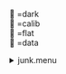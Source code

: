 &#x1F4D9; =dark  
                &#x1F4D5; =calib  
                &#x1F4D8; =flat  
                &#x1F4D7; =data <details><summary>junk.menu</summary><blockquote><pre><details><summary>all_wavelength_coronal_flat.cbk</summary><blockquote><pre><details><summary>setupFlat.rcp</summary><blockquote><pre>diffuser	in
cover	out
occ	out
shut	out
calib	out
 Integration:0.00 minutes.  Hardware:1.00 minutes. total:1.00 minutes  </pre></blockquote></details><details><summary>setupDark.rcp</summary><blockquote><pre>shut	in
 Integration:0.00 minutes.  Hardware:0.00 minutes. total:0.00 minutes  </pre></blockquote></details><details><summary>&#x1F4D9; dark_01wave_1beam_16sums_10rep_BOTH.rcp</summary><blockquote><pre>shut	in
&#x1F4D9; data	rcam	both	656.28	16
&#x1F4D9; data	rcam	both	656.28	16
&#x1F4D9; data	rcam	both	656.28	16
&#x1F4D9; data	rcam	both	656.28	16
&#x1F4D9; data	rcam	both	656.28	16
&#x1F4D9; data	rcam	both	656.28	16
&#x1F4D9; data	rcam	both	656.28	16
&#x1F4D9; data	rcam	both	656.28	16
&#x1F4D9; data	rcam	both	656.28	16
&#x1F4D9; data	rcam	both	656.28	16
 Integration:0.90 minutes.  Hardware:0.00 minutes. total:0.90 minutes  </pre></blockquote></details><details><summary>setupFlat.rcp</summary><blockquote><pre>diffuser	in
cover	out
occ	out
shut	out
calib	out
 Integration:0.00 minutes.  Hardware:0.00 minutes. total:0.00 minutes  </pre></blockquote></details><details><summary>637_FW.rcp</summary><blockquote><pre>prefilterrange	637
 Integration:0.00 minutes.  Hardware:0.42 minutes. total:0.42 minutes  </pre></blockquote></details><details><summary>&#x1F4D8; 637_03wave_2beam_16sums_4rep_BOTH.rcp</summary><blockquote><pre>&#x1F4D8; data	rcam	both	637.35	16
&#x1F4D8; data	rcam	both	637.40	16
&#x1F4D8; data	rcam	both	637.45	16
&#x1F4D8; data	tcam	both	637.35	16
&#x1F4D8; data	tcam	both	637.40	16
&#x1F4D8; data	tcam	both	637.45	16
&#x1F4D8; data	rcam	both	637.35	16
&#x1F4D8; data	rcam	both	637.40	16
&#x1F4D8; data	rcam	both	637.45	16
&#x1F4D8; data	tcam	both	637.35	16
&#x1F4D8; data	tcam	both	637.40	16
&#x1F4D8; data	tcam	both	637.45	16
&#x1F4D8; data	rcam	both	637.35	16
&#x1F4D8; data	rcam	both	637.40	16
&#x1F4D8; data	rcam	both	637.45	16
&#x1F4D8; data	tcam	both	637.35	16
&#x1F4D8; data	tcam	both	637.40	16
&#x1F4D8; data	tcam	both	637.45	16
&#x1F4D8; data	rcam	both	637.35	16
&#x1F4D8; data	rcam	both	637.40	16
&#x1F4D8; data	rcam	both	637.45	16
&#x1F4D8; data	tcam	both	637.35	16
&#x1F4D8; data	tcam	both	637.40	16
&#x1F4D8; data	tcam	both	637.45	16
 Integration:2.17 minutes.  Hardware:0.00 minutes. total:2.17 minutes  </pre></blockquote></details><details><summary>670_FW.rcp</summary><blockquote><pre>prefilterrange	670
 Integration:0.00 minutes.  Hardware:0.42 minutes. total:0.42 minutes  </pre></blockquote></details><details><summary>&#x1F4D8; 670_03wave_2beam_16sums_4rep_BOTH.rcp</summary><blockquote><pre>&#x1F4D8; data	rcam	both	670.11	16
&#x1F4D8; data	rcam	both	670.16	16
&#x1F4D8; data	rcam	both	670.21	16
&#x1F4D8; data	tcam	both	670.11	16
&#x1F4D8; data	tcam	both	670.16	16
&#x1F4D8; data	tcam	both	670.21	16
&#x1F4D8; data	rcam	both	670.11	16
&#x1F4D8; data	rcam	both	670.16	16
&#x1F4D8; data	rcam	both	670.21	16
&#x1F4D8; data	tcam	both	670.11	16
&#x1F4D8; data	tcam	both	670.16	16
&#x1F4D8; data	tcam	both	670.21	16
&#x1F4D8; data	rcam	both	670.11	16
&#x1F4D8; data	rcam	both	670.16	16
&#x1F4D8; data	rcam	both	670.21	16
&#x1F4D8; data	tcam	both	670.11	16
&#x1F4D8; data	tcam	both	670.16	16
&#x1F4D8; data	tcam	both	670.21	16
&#x1F4D8; data	rcam	both	670.11	16
&#x1F4D8; data	rcam	both	670.16	16
&#x1F4D8; data	rcam	both	670.21	16
&#x1F4D8; data	tcam	both	670.11	16
&#x1F4D8; data	tcam	both	670.16	16
&#x1F4D8; data	tcam	both	670.21	16
 Integration:2.17 minutes.  Hardware:0.00 minutes. total:2.17 minutes  </pre></blockquote></details><details><summary>706_FW.rcp</summary><blockquote><pre>prefilterrange	706
 Integration:0.00 minutes.  Hardware:0.42 minutes. total:0.42 minutes  </pre></blockquote></details><details><summary>&#x1F4D8; 706_03wave_2beam_16sums_4rep_BLUE.rcp</summary><blockquote><pre>&#x1F4D8; data	rcam	blue	706.13	16
&#x1F4D8; data	rcam	blue	706.20	16
&#x1F4D8; data	rcam	blue	706.27	16
&#x1F4D8; data	tcam	blue	706.13	16
&#x1F4D8; data	tcam	blue	706.20	16
&#x1F4D8; data	tcam	blue	706.27	16
&#x1F4D8; data	rcam	blue	706.13	16
&#x1F4D8; data	rcam	blue	706.20	16
&#x1F4D8; data	rcam	blue	706.27	16
&#x1F4D8; data	tcam	blue	706.13	16
&#x1F4D8; data	tcam	blue	706.20	16
&#x1F4D8; data	tcam	blue	706.27	16
&#x1F4D8; data	rcam	blue	706.13	16
&#x1F4D8; data	rcam	blue	706.20	16
&#x1F4D8; data	rcam	blue	706.27	16
&#x1F4D8; data	tcam	blue	706.13	16
&#x1F4D8; data	tcam	blue	706.20	16
&#x1F4D8; data	tcam	blue	706.27	16
&#x1F4D8; data	rcam	blue	706.13	16
&#x1F4D8; data	rcam	blue	706.20	16
&#x1F4D8; data	rcam	blue	706.27	16
&#x1F4D8; data	tcam	blue	706.13	16
&#x1F4D8; data	tcam	blue	706.20	16
&#x1F4D8; data	tcam	blue	706.27	16
 Integration:2.17 minutes.  Hardware:0.00 minutes. total:2.17 minutes  </pre></blockquote></details><details><summary>761_FW.rcp</summary><blockquote><pre>prefilterrange	761
 Integration:0.00 minutes.  Hardware:0.42 minutes. total:0.42 minutes  </pre></blockquote></details><details><summary>&#x1F4D8; 761_03wave_2beam_16sums_4rep_BOTH.rcp</summary><blockquote><pre>&#x1F4D8; data	rcam	both	761.04	16
&#x1F4D8; data	rcam	both	761.10	16
&#x1F4D8; data	rcam	both	761.16	16
&#x1F4D8; data	tcam	both	761.04	16
&#x1F4D8; data	tcam	both	761.10	16
&#x1F4D8; data	tcam	both	761.16	16
&#x1F4D8; data	rcam	both	761.04	16
&#x1F4D8; data	rcam	both	761.10	16
&#x1F4D8; data	rcam	both	761.16	16
&#x1F4D8; data	tcam	both	761.04	16
&#x1F4D8; data	tcam	both	761.10	16
&#x1F4D8; data	tcam	both	761.16	16
&#x1F4D8; data	rcam	both	761.04	16
&#x1F4D8; data	rcam	both	761.10	16
&#x1F4D8; data	rcam	both	761.16	16
&#x1F4D8; data	tcam	both	761.04	16
&#x1F4D8; data	tcam	both	761.10	16
&#x1F4D8; data	tcam	both	761.16	16
&#x1F4D8; data	rcam	both	761.04	16
&#x1F4D8; data	rcam	both	761.10	16
&#x1F4D8; data	rcam	both	761.16	16
&#x1F4D8; data	tcam	both	761.04	16
&#x1F4D8; data	tcam	both	761.10	16
&#x1F4D8; data	tcam	both	761.16	16
 Integration:2.17 minutes.  Hardware:0.00 minutes. total:2.17 minutes  </pre></blockquote></details><details><summary>789_FW.rcp</summary><blockquote><pre>prefilterrange	789
 Integration:0.00 minutes.  Hardware:0.42 minutes. total:0.42 minutes  </pre></blockquote></details><details><summary>&#x1F4D8; 789_03wave_2beam_16sums_4rep_BOTH.rcp</summary><blockquote><pre>&#x1F4D8; data	rcam	both	789.33	16
&#x1F4D8; data	rcam	both	789.40	16
&#x1F4D8; data	rcam	both	789.47	16
&#x1F4D8; data	tcam	both	789.33	16
&#x1F4D8; data	tcam	both	789.40	16
&#x1F4D8; data	tcam	both	789.47	16
&#x1F4D8; data	rcam	both	789.33	16
&#x1F4D8; data	rcam	both	789.40	16
&#x1F4D8; data	rcam	both	789.47	16
&#x1F4D8; data	tcam	both	789.33	16
&#x1F4D8; data	tcam	both	789.40	16
&#x1F4D8; data	tcam	both	789.47	16
&#x1F4D8; data	rcam	both	789.33	16
&#x1F4D8; data	rcam	both	789.40	16
&#x1F4D8; data	rcam	both	789.47	16
&#x1F4D8; data	tcam	both	789.33	16
&#x1F4D8; data	tcam	both	789.40	16
&#x1F4D8; data	tcam	both	789.47	16
&#x1F4D8; data	rcam	both	789.33	16
&#x1F4D8; data	rcam	both	789.40	16
&#x1F4D8; data	rcam	both	789.47	16
&#x1F4D8; data	tcam	both	789.33	16
&#x1F4D8; data	tcam	both	789.40	16
&#x1F4D8; data	tcam	both	789.47	16
 Integration:2.17 minutes.  Hardware:0.00 minutes. total:2.17 minutes  </pre></blockquote></details><details><summary>802_FW.rcp</summary><blockquote><pre>prefilterrange	802
 Integration:0.00 minutes.  Hardware:0.42 minutes. total:0.42 minutes  </pre></blockquote></details><details><summary>&#x1F4D8; 802_03wave_2beam_16sums_4rep_BOTH.rcp</summary><blockquote><pre>&#x1F4D8; data	rcam	both	802.35	16
&#x1F4D8; data	rcam	both	802.41	16
&#x1F4D8; data	rcam	both	802.47	16
&#x1F4D8; data	tcam	both	802.35	16
&#x1F4D8; data	tcam	both	802.41	16
&#x1F4D8; data	tcam	both	802.47	16
&#x1F4D8; data	rcam	both	802.35	16
&#x1F4D8; data	rcam	both	802.41	16
&#x1F4D8; data	rcam	both	802.47	16
&#x1F4D8; data	tcam	both	802.35	16
&#x1F4D8; data	tcam	both	802.41	16
&#x1F4D8; data	tcam	both	802.47	16
&#x1F4D8; data	rcam	both	802.35	16
&#x1F4D8; data	rcam	both	802.41	16
&#x1F4D8; data	rcam	both	802.47	16
&#x1F4D8; data	tcam	both	802.35	16
&#x1F4D8; data	tcam	both	802.41	16
&#x1F4D8; data	tcam	both	802.47	16
&#x1F4D8; data	rcam	both	802.35	16
&#x1F4D8; data	rcam	both	802.41	16
&#x1F4D8; data	rcam	both	802.47	16
&#x1F4D8; data	tcam	both	802.35	16
&#x1F4D8; data	tcam	both	802.41	16
&#x1F4D8; data	tcam	both	802.47	16
 Integration:2.17 minutes.  Hardware:0.00 minutes. total:2.17 minutes  </pre></blockquote></details><details><summary>991_FW.rcp</summary><blockquote><pre>prefilterrange	991
 Integration:0.00 minutes.  Hardware:0.42 minutes. total:0.42 minutes  </pre></blockquote></details><details><summary>&#x1F4D8; 991_03wave_2beam_16sums_4rep_BOTH.rcp</summary><blockquote><pre>&#x1F4D8; data	rcam	both	991.17	16
&#x1F4D8; data	rcam	both	991.26	16
&#x1F4D8; data	rcam	both	991.35	16
&#x1F4D8; data	tcam	both	991.17	16
&#x1F4D8; data	tcam	both	991.26	16
&#x1F4D8; data	tcam	both	991.35	16
&#x1F4D8; data	rcam	both	991.17	16
&#x1F4D8; data	rcam	both	991.26	16
&#x1F4D8; data	rcam	both	991.35	16
&#x1F4D8; data	tcam	both	991.17	16
&#x1F4D8; data	tcam	both	991.26	16
&#x1F4D8; data	tcam	both	991.35	16
&#x1F4D8; data	rcam	both	991.17	16
&#x1F4D8; data	rcam	both	991.26	16
&#x1F4D8; data	rcam	both	991.35	16
&#x1F4D8; data	tcam	both	991.17	16
&#x1F4D8; data	tcam	both	991.26	16
&#x1F4D8; data	tcam	both	991.35	16
&#x1F4D8; data	rcam	both	991.17	16
&#x1F4D8; data	rcam	both	991.26	16
&#x1F4D8; data	rcam	both	991.35	16
&#x1F4D8; data	tcam	both	991.17	16
&#x1F4D8; data	tcam	both	991.26	16
&#x1F4D8; data	tcam	both	991.35	16
 Integration:2.17 minutes.  Hardware:0.00 minutes. total:2.17 minutes  </pre></blockquote></details><details><summary>1074_FW.rcp</summary><blockquote><pre>prefilterrange	1074
 Integration:0.00 minutes.  Hardware:0.42 minutes. total:0.42 minutes  </pre></blockquote></details><details><summary>&#x1F4D8; 1074_03wave_2beam_16sums_4rep_BOTH.rcp</summary><blockquote><pre>&#x1F4D8; data	rcam	both	1074.59	16
&#x1F4D8; data	rcam	both	1074.70	16
&#x1F4D8; data	rcam	both	1074.81	16
&#x1F4D8; data	tcam	both	1074.59	16
&#x1F4D8; data	tcam	both	1074.70	16
&#x1F4D8; data	tcam	both	1074.81	16
&#x1F4D8; data	rcam	both	1074.59	16
&#x1F4D8; data	rcam	both	1074.70	16
&#x1F4D8; data	rcam	both	1074.81	16
&#x1F4D8; data	tcam	both	1074.59	16
&#x1F4D8; data	tcam	both	1074.70	16
&#x1F4D8; data	tcam	both	1074.81	16
&#x1F4D8; data	rcam	both	1074.59	16
&#x1F4D8; data	rcam	both	1074.70	16
&#x1F4D8; data	rcam	both	1074.81	16
&#x1F4D8; data	tcam	both	1074.59	16
&#x1F4D8; data	tcam	both	1074.70	16
&#x1F4D8; data	tcam	both	1074.81	16
&#x1F4D8; data	rcam	both	1074.59	16
&#x1F4D8; data	rcam	both	1074.70	16
&#x1F4D8; data	rcam	both	1074.81	16
&#x1F4D8; data	tcam	both	1074.59	16
&#x1F4D8; data	tcam	both	1074.70	16
&#x1F4D8; data	tcam	both	1074.81	16
 Integration:2.17 minutes.  Hardware:0.00 minutes. total:2.17 minutes  </pre></blockquote></details><details><summary>1079_FW.rcp</summary><blockquote><pre>prefilterrange	1079
 Integration:0.00 minutes.  Hardware:0.42 minutes. total:0.42 minutes  </pre></blockquote></details><details><summary>&#x1F4D8; 1079_03wave_2beam_16sums_4rep_BOTH.rcp</summary><blockquote><pre>&#x1F4D8; data	rcam	both	1079.69	16
&#x1F4D8; data	rcam	both	1079.80	16
&#x1F4D8; data	rcam	both	1079.91	16
&#x1F4D8; data	tcam	both	1079.69	16
&#x1F4D8; data	tcam	both	1079.80	16
&#x1F4D8; data	tcam	both	1079.91	16
&#x1F4D8; data	rcam	both	1079.69	16
&#x1F4D8; data	rcam	both	1079.80	16
&#x1F4D8; data	rcam	both	1079.91	16
&#x1F4D8; data	tcam	both	1079.69	16
&#x1F4D8; data	tcam	both	1079.80	16
&#x1F4D8; data	tcam	both	1079.91	16
&#x1F4D8; data	rcam	both	1079.69	16
&#x1F4D8; data	rcam	both	1079.80	16
&#x1F4D8; data	rcam	both	1079.91	16
&#x1F4D8; data	tcam	both	1079.69	16
&#x1F4D8; data	tcam	both	1079.80	16
&#x1F4D8; data	tcam	both	1079.91	16
&#x1F4D8; data	rcam	both	1079.69	16
&#x1F4D8; data	rcam	both	1079.80	16
&#x1F4D8; data	rcam	both	1079.91	16
&#x1F4D8; data	tcam	both	1079.69	16
&#x1F4D8; data	tcam	both	1079.80	16
&#x1F4D8; data	tcam	both	1079.91	16
 Integration:2.17 minutes.  Hardware:0.00 minutes. total:2.17 minutes  </pre></blockquote></details><details><summary>setupDark.rcp</summary><blockquote><pre>shut	in
 Integration:0.00 minutes.  Hardware:0.00 minutes. total:0.00 minutes  </pre></blockquote></details> Integration:20.42 minutes.  Hardware:4.75 minutes. total:25.17 minutes  </pre></blockquote></details></pre></blockquote></details>